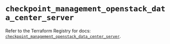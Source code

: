 # `checkpoint_management_openstack_data_center_server`

Refer to the Terraform Registry for docs: [`checkpoint_management_openstack_data_center_server`](https://registry.terraform.io/providers/checkpointsw/checkpoint/2.11.0/docs/resources/management_openstack_data_center_server).

